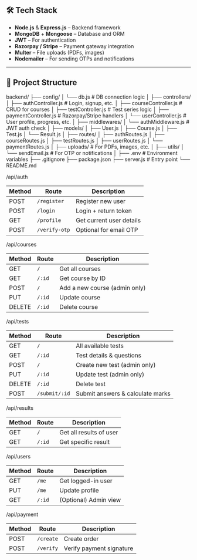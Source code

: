 ## 🛠 Tech Stack

- **Node.js** & **Express.js** – Backend framework  
- **MongoDB** + **Mongoose** – Database and ORM  
- **JWT** – For authentication  
- **Razorpay / Stripe** – Payment gateway integration  
- **Multer** – File uploads (PDFs, images)  
- **Nodemailer** – For sending OTPs and notifications  

---

## 📁 Project Structure

backend/
├── config/
│ └── db.js # DB connection logic
│
├── controllers/
│ ├── authController.js # Login, signup, etc.
│ ├── courseController.js # CRUD for courses
│ ├── testController.js # Test series logic
│ ├── paymentController.js # Razorpay/Stripe handlers
│ └── userController.js # User profile, progress, etc.
│
├── middlewares/
│ └── authMiddleware.js # JWT auth check
│
├── models/
│ ├── User.js
│ ├── Course.js
│ ├── Test.js
│ └── Result.js
│
├── routes/
│ ├── authRoutes.js
│ ├── courseRoutes.js
│ ├── testRoutes.js
│ ├── userRoutes.js
│ └── paymentRoutes.js
│
├── uploads/ # For PDFs, images, etc.
│
├── utils/
│ └── sendEmail.js # For OTP or notifications
│
├── .env # Environment variables
├── .gitignore
├── package.json
├── server.js # Entry point
└── README.md

/api/auth

| Method | Route         | Description              |
| ------ | ------------- | ------------------------ |
| POST   | `/register`   | Register new user        |
| POST   | `/login`      | Login + return token     |
| GET    | `/profile`    | Get current user details |
| POST   | `/verify-otp` | Optional for email OTP   |

/api/courses

| Method | Route  | Description                   |
| ------ | ------ | ----------------------------- |
| GET    | `/`    | Get all courses               |
| GET    | `/:id` | Get course by ID              |
| POST   | `/`    | Add a new course (admin only) |
| PUT    | `/:id` | Update course                 |
| DELETE | `/:id` | Delete course                 |

/api/tests

| Method | Route         | Description                      |
| ------ | ------------- | -------------------------------- |
| GET    | `/`           | All available tests              |
| GET    | `/:id`        | Test details & questions         |
| POST   | `/`           | Create new test (admin only)     |
| PUT    | `/:id`        | Update test (admin only)         |
| DELETE | `/:id`        | Delete test                      |
| POST   | `/submit/:id` | Submit answers & calculate marks |

/api/results

| Method | Route  | Description             |
| ------ | ------ | ----------------------- |
| GET    | `/`    | Get all results of user |
| GET    | `/:id` | Get specific result     |

/api/users

| Method | Route  | Description           |
| ------ | ------ | --------------------- |
| GET    | `/me`  | Get logged-in user    |
| PUT    | `/me`  | Update profile        |
| GET    | `/:id` | (Optional) Admin view |

/api/payment

| Method | Route     | Description              |
| ------ | --------- | ------------------------ |
| POST   | `/create` | Create order             |
| POST   | `/verify` | Verify payment signature |
